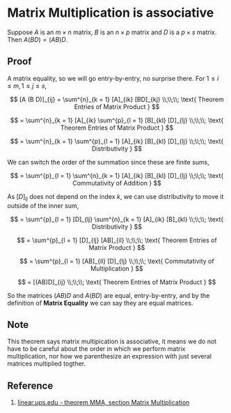 # Matrix Multiplication is associative

Suppose $A$ is an $m \times n$ matrix, $B$ is an $n \times p$ matrix and $D$ is a $p \times s$ matrix. Then $A(BD) = (AB)D$.

## Proof

A matrix equality, so we will go entry-by-entry, no surprise there. For $1 \leq i \leq m, 1 \leq j \leq s$,

$$
[A (B D)]_{ij} = \sum^{n}_{k = 1} [A]_{ik} [BD]_{kj}
\\;\\;\\;
\text{ Theorem Entries of Matrix Product }
$$

$$
= \sum^{n}_{k = 1} [A]_{ik} \sum^{p}_{l = 1} [B]_{kl} [D]_{lj}
\\;\\;\\;
\text{ Theorem Entries of Matrix Product }
$$

$$
= \sum^{n}_{k = 1} \sum^{p}_{l = 1} [A]_{ik} [B]_{kl} [D]_{lj}
\\;\\;\\;
\text{ Distributivity }
$$

We can switch the order of the summation since these are finite sums,

$$
= \sum^{p}_{l = 1} \sum^{n}_{k = 1} [A]_{ik} [B]_{kl} [D]_{lj}
\\;\\;\\;
\text{ Commutativity of Addition }
$$

As $[D]_{lj}$ does not depend on the index $k$, we can use distributivity to move it outside of the inner sum,

$$
= \sum^{p}_{l = 1} [D]_{lj} \sum^{n}_{k = 1} [A]_{ik} [B]_{kl}
\\;\\;\\;
\text{ Distributivity }
$$

$$
= \sum^{p}_{l = 1} [D]_{lj} [AB]_{il}
\\;\\;\\;
\text{ Theorem Entries of Matrix Product }
$$

$$
= \sum^{p}_{l = 1} [AB]_{il} [D]_{lj}
\\;\\;\\;
\text{ Commutativity of Multiplication }
$$

$$
= [(AB)D]_{ij}
\\;\\;\\;
\text{ Theorem Entries of Matrix Product }
$$

So the matrices $(AB)D$ and $A(BD)$ are equal, entry-by-entry, and by the definition of **Matrix Equality** we can say they are equal matrices.

## Note

This theorem says matrix multipication is associative, it means we do not have to be careful about the order in which we perform matrix multiplication, nor how we parenthesize an expression with just several matrices multiplied togther.

## Reference

1. [linear.ups.edu - theorem MMA, section Matrix Multiplication](http://linear.ups.edu/html/section-MM.html)